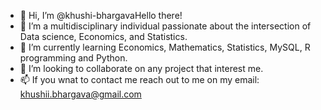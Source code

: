 - 👋 Hi, I’m @khushi-bhargavaHello there! 
- 👀 I’m a multidisciplinary individual passionate about the intersection of Data science, Economics, and Statistics.
- 🌱 I’m currently learning Economics, Mathematics, Statistics, MySQL, R programming and Python.
- 💞️ I’m looking to collaborate on any project that interest me.
- 📫 If you wnat to contact me reach out to me on my email: khushii.bhargava@gmail.com

<!---
khushi-bhargava/khushi-bhargava is a ✨ special ✨ repository because its `README.md` (this file) appears on your GitHub profile.
You can click the Preview link to take a look at your changes.
--->
